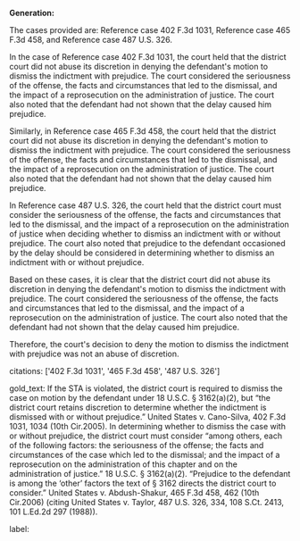**Generation:**



The cases provided are: Reference case 402 F.3d 1031, Reference case 465 F.3d 458, and Reference case 487 U.S. 326.

In the case of Reference case 402 F.3d 1031, the court held that the district court did not abuse its discretion in denying the defendant's motion to dismiss the indictment with prejudice. The court considered the seriousness of the offense, the facts and circumstances that led to the dismissal, and the impact of a reprosecution on the administration of justice. The court also noted that the defendant had not shown that the delay caused him prejudice.

Similarly, in Reference case 465 F.3d 458, the court held that the district court did not abuse its discretion in denying the defendant's motion to dismiss the indictment with prejudice. The court considered the seriousness of the offense, the facts and circumstances that led to the dismissal, and the impact of a reprosecution on the administration of justice. The court also noted that the defendant had not shown that the delay caused him prejudice.

In Reference case 487 U.S. 326, the court held that the district court must consider the seriousness of the offense, the facts and circumstances that led to the dismissal, and the impact of a reprosecution on the administration of justice when deciding whether to dismiss an indictment with or without prejudice. The court also noted that prejudice to the defendant occasioned by the delay should be considered in determining whether to dismiss an indictment with or without prejudice.

Based on these cases, it is clear that the district court did not abuse its discretion in denying the defendant's motion to dismiss the indictment with prejudice. The court considered the seriousness of the offense, the facts and circumstances that led to the dismissal, and the impact of a reprosecution on the administration of justice. The court also noted that the defendant had not shown that the delay caused him prejudice.

Therefore, the court's decision to deny the motion to dismiss the indictment with prejudice was not an abuse of discretion.



citations: ['402 F.3d 1031', '465 F.3d 458', '487 U.S. 326']

gold_text: If the STA is violated, the district court is required to dismiss the case on motion by the defendant under 18 U.S.C. § 3162(a)(2), but “the district court retains discretion to determine whether the indictment is dismissed with or without prejudice.” United States v. Cano-Silva, 402 F.3d 1031, 1034 (10th Cir.2005). In determining whether to dismiss the case with or without prejudice, the district court must consider “among others, each of the following factors: the seriousness of the offense; the facts and circumstances of the case which led to the dismissal; and the impact of a reprosecution on the administration of this chapter and on the administration of justice.” 18 U.S.C. § 3162(a)(2). “Prejudice to the defendant is among the ‘other’ factors the text of § 3162 directs the district court to consider.” United States v. Abdush-Shakur, 465 F.3d 458, 462 (10th Cir.2006) (citing United States v. Taylor, 487 U.S. 326, 334, 108 S.Ct. 2413, 101 L.Ed.2d 297 (1988)).

label: 